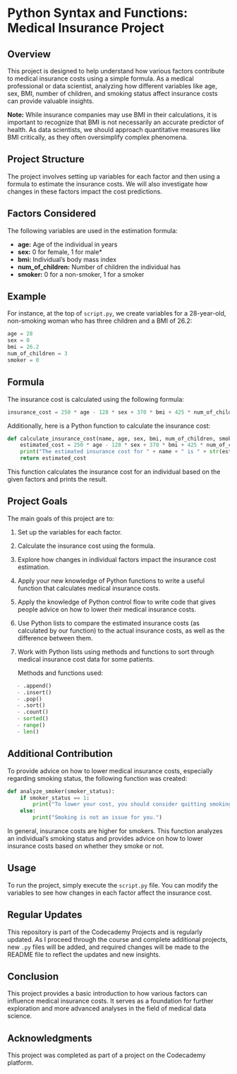 # Python Syntax and Functions: Medical Insurance Project

## Overview

This project is designed to help understand how various factors contribute to medical insurance costs using a simple formula. As a medical professional or data scientist, analyzing how different variables like age, sex, BMI, number of children, and smoking status affect insurance costs can provide valuable insights.

**Note:** While insurance companies may use BMI in their calculations, it is important to recognize that BMI is not necessarily an accurate predictor of health. As data scientists, we should approach quantitative measures like BMI critically, as they often oversimplify complex phenomena.

## Project Structure

The project involves setting up variables for each factor and then using a formula to estimate the insurance costs. We will also investigate how changes in these factors impact the cost predictions.

## Factors Considered

The following variables are used in the estimation formula:

- **age:** Age of the individual in years
- **sex:** 0 for female, 1 for male*
- **bmi:** Individual’s body mass index
- **num_of_children:** Number of children the individual has
- **smoker:** 0 for a non-smoker, 1 for a smoker

## Example

For instance, at the top of `script.py`, we create variables for a 28-year-old, non-smoking woman who has three children and a BMI of 26.2:

```python
age = 28
sex = 0
bmi = 26.2
num_of_children = 3
smoker = 0

```

## Formula

The insurance cost is calculated using the following formula:

```python
insurance_cost = 250 * age - 128 * sex + 370 * bmi + 425 * num_of_children + 24000 * smoker - 12500

```

Additionally, here is a Python function to calculate the insurance cost:

```python
def calculate_insurance_cost(name, age, sex, bmi, num_of_children, smoker):
    estimated_cost = 250 * age - 128 * sex + 370 * bmi + 425 * num_of_children + 24000 * smoker - 12500
    print("The estimated insurance cost for " + name + " is " + str(estimated_cost) + " dollars.")
    return estimated_cost

```

This function calculates the insurance cost for an individual based on the given factors and prints the result.

## Project Goals

The main goals of this project are to:

1. Set up the variables for each factor.
2. Calculate the insurance cost using the formula.
3. Explore how changes in individual factors impact the insurance cost estimation.
4. Apply your new knowledge of Python functions to write a useful function that calculates medical insurance costs.
5. Apply the knowledge of Python control flow to write code that gives people advice on how to lower their medical insurance costs.
6. Use Python lists to compare the estimated insurance costs (as calculated by our function) to the actual insurance costs, as well as the difference between them.
7. Work with Python lists using methods and functions to sort through medical insurance cost data for some patients.
    
    Methods and functions used:
 ```python
    - .append()
    - .insert()
    - .pop()
    - .sort()
    - .count()
    - sorted()
    - range()
    - len()

```
## Additional Contribution

To provide advice on how to lower medical insurance costs, especially regarding smoking status, the following function was created:

```python
def analyze_smoker(smoker_status):
    if smoker_status == 1:
        print("To lower your cost, you should consider quitting smoking.")
    else:
        print("Smoking is not an issue for you.")

```

In general, insurance costs are higher for smokers. This function analyzes an individual’s smoking status and provides advice on how to lower insurance costs based on whether they smoke or not.

## Usage

To run the project, simply execute the `script.py` file. You can modify the variables to see how changes in each factor affect the insurance cost.

## Regular Updates

This repository is part of the Codecademy Projects and is regularly updated. As I proceed through the course and complete additional projects, new `.py` files will be added, and required changes will be made to the README file to reflect the updates and new insights.

## Conclusion

This project provides a basic introduction to how various factors can influence medical insurance costs. It serves as a foundation for further exploration and more advanced analyses in the field of medical data science.

## Acknowledgments

This project was completed as part of a project on the Codecademy platform.
